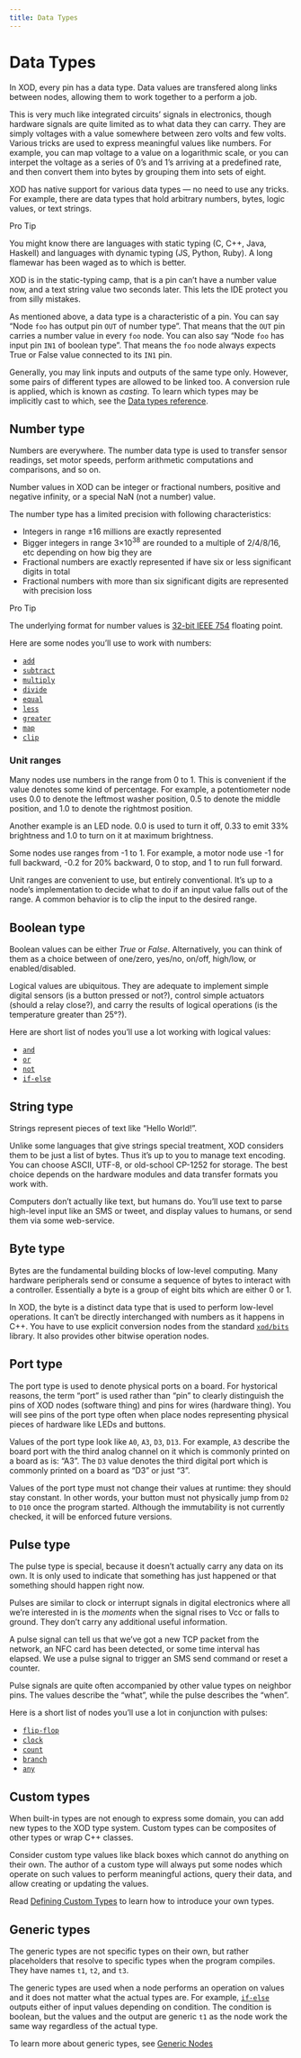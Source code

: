 ```yaml
---
title: Data Types
---
```


# Data Types

In XOD, every pin has a data type. Data values are transfered along links
between nodes, allowing them to work together to a perform a job.

This is very much like integrated circuits’ signals in electronics, though
hardware signals are quite limited as to what data they can carry. They are
simply voltages with a value somewhere between zero volts and few volts. Various
tricks are used to express meaningful values like numbers. For example, you can
map voltage to a value on a logarithmic scale, or you can interpet the voltage
as a series of 0’s and 1’s arriving at a predefined rate, and then convert them
into bytes by grouping them into sets of eight.

XOD has native support for various data types — no need to use any tricks. For
example, there are data types that hold arbitrary numbers, bytes, logic values,
or text strings.

<div class="ui segment">
<span class="ui ribbon label">Pro Tip</span>

You might know there are languages with static typing (C, C++, Java, Haskell)
and languages with dynamic typing (JS, Python, Ruby). A long flamewar has been
waged as to which is better.

XOD is in the static-typing camp, that is a pin can’t have a number value now,
and a text string value two seconds later. This lets the IDE protect you from
silly mistakes.

</div>

As mentioned above, a data type is a characteristic of a pin. You can say “Node
`foo` has output pin `OUT` of number type”. That means that the `OUT` pin
carries a number value in every `foo` node. You can also say “Node `foo` has
input pin `IN1` of boolean type”. That means the `foo` node always expects True
or False value connected to its `IN1` pin.

Generally, you may link inputs and outputs of the same type only. However, some
pairs of different types are allowed to be linked too. A conversion rule is
applied, which is known as _casting_. To learn which types may be implicitly
cast to which, see the
[Data types reference](/docs/reference/data-types/#casting-rules).

## Number type

Numbers are everywhere. The number data type is used to transfer sensor
readings, set motor speeds, perform arithmetic computations and comparisons, and
so on.

Number values in XOD can be integer or fractional numbers, positive and negative
infinity, or a special NaN (not a number) value.

The number type has a limited precision with following characteristics:

- Integers in range ±16 millions are exactly represented
- Bigger integers in range 3×10<sup>38</sup> are rounded to a multiple of
  2/4/8/16, etc depending on how big they are
- Fractional numbers are exactly represented if have six or less significant
  digits in total
- Fractional numbers with more than six significant digits are represented with
  precision loss

<div class="ui segment">
<span class="ui ribbon label">Pro Tip</span>

The underlying format for number values is
[32-bit IEEE 754](https://en.wikipedia.org/wiki/Single-precision_floating-point_format)
floating point.

</div>

Here are some nodes you’ll use to work with numbers:

- [`add`](https://xod.io/libs/xod/core/add/)
- [`subtract`](https://xod.io/libs/xod/core/subtract/)
- [`multiply`](https://xod.io/libs/xod/core/multiply/)
- [`divide`](https://xod.io/libs/xod/core/divide/)
- [`equal`](https://xod.io/libs/xod/core/equal/)
- [`less`](https://xod.io/libs/xod/core/less/)
- [`greater`](https://xod.io/libs/xod/core/greater/)
- [`map`](https://xod.io/libs/xod/math/map/)
- [`clip`](https://xod.io/libs/xod/math/clip/)

### Unit ranges

Many nodes use numbers in the range from 0 to 1. This is convenient if the value
denotes some kind of percentage. For example, a potentiometer node uses 0.0 to
denote the leftmost washer position, 0.5 to denote the middle position, and 1.0
to denote the rightmost position.

Another example is an LED node. 0.0 is used to turn it off, 0.33 to emit 33%
brightness and 1.0 to turn on it at maximum brightness.

Some nodes use ranges from -1 to 1. For example, a motor node use -1 for full
backward, -0.2 for 20% backward, 0 to stop, and 1 to run full forward.

Unit ranges are convenient to use, but entirely conventional. It’s up to a
node’s implementation to decide what to do if an input value falls out of the
range. A common behavior is to clip the input to the desired range.

## Boolean type

Boolean values can be either _True_ or _False_. Alternatively, you can think of
them as a choice between of one/zero, yes/no, on/off, high/low, or
enabled/disabled.

Logical values are ubiquitous. They are adequate to implement simple digital
sensors (is a button pressed or not?), control simple actuators (should a relay
close?), and carry the results of logical operations (is the temperature greater
than 25°?).

Here are short list of nodes you’ll use a lot working with logical values:

- [`and`](https://xod.io/libs/xod/core/and/)
- [`or`](https://xod.io/libs/xod/core/or/)
- [`not`](https://xod.io/libs/xod/core/not/)
- [`if-else`](https://xod.io/libs/xod/core/if-else/)

## String type

Strings represent pieces of text like “Hello World!”.

Unlike some languages that give strings special treatment, XOD considers them to
be just a list of bytes. Thus it’s up to you to manage text encoding. You can
choose ASCII, UTF-8, or old-school CP-1252 for storage. The best choice depends
on the hardware modules and data transfer formats you work with.

Computers don’t actually like text, but humans do. You’ll use text to parse
high-level input like an SMS or tweet, and display values to humans, or send
them via some web-service.

## Byte type

Bytes are the fundamental building blocks of low-level computing. Many hardware
peripherals send or consume a sequence of bytes to interact with a controller.
Essentially a byte is a group of eight bits which are either 0 or 1.

In XOD, the byte is a distinct data type that is used to perform low-level
operations. It can’t be directly interchanged with numbers as it happens in C++.
You have to use explicit conversion nodes from the standard
[`xod/bits`](https://xod.io/libs/xod/bits/) library. It also provides other
bitwise operation nodes.

## Port type

The port type is used to denote physical ports on a board. For hystorical
reasons, the term “port” is used rather than “pin” to clearly distinguish the
pins of XOD nodes (software thing) and pins for wires (hardware thing). You will
see pins of the port type often when place nodes representing physical pieces of
hardware like LEDs and buttons.

Values of the port type look like `A0`, `A3`, `D3`, `D13`. For example, `A3`
describe the board port with the third analog channel on it which is commonly
printed on a board as is: “A3”. The `D3` value denotes the third digital port
which is commonly printed on a board as “D3” or just “3”.

Values of the port type must not change their values at runtime: they should
stay constant. In other words, your button must not physically jump from `D2` to
`D10` once the program started. Although the immutability is not currently
checked, it will be enforced future versions.

## Pulse type

The pulse type is special, because it doesn’t actually carry any data on its
own. It is only used to indicate that something has just happened or that
something should happen right now.

Pulses are similar to clock or interrupt signals in digital electronics where
all we’re interested in is the _moments_ when the signal rises to Vcc or falls
to ground. They don’t carry any additional useful information.

A pulse signal can tell us that we’ve got a new TCP packet from the network, an
NFC card has been detected, or some time interval has elapsed. We use a pulse
signal to trigger an SMS send command or reset a counter.

Pulse signals are quite often accompanied by other value types on neighbor pins.
The values describe the “what”, while the pulse describes the “when”.

Here is a short list of nodes you’ll use a lot in conjunction with pulses:

- [`flip-flop`](https://xod.io/libs/xod/core/flip-flop/)
- [`clock`](https://xod.io/libs/xod/core/clock/)
- [`count`](https://xod.io/libs/xod/core/count/)
- [`branch`](https://xod.io/libs/xod/core/branch/)
- [`any`](https://xod.io/libs/xod/core/any/)

## Custom types

When built-in types are not enough to express some domain, you can add new types
to the XOD type system. Custom types can be composites of other types or wrap
C++ classes.

Consider custom type values like black boxes which cannot do anything on their
own. The author of a custom type will always put some nodes which operate on
such values to perform meaningful actions, query their data, and allow creating
or updating the values.

Read [Defining Custom Types](../custom-types/) to learn how to introduce your
own types.

## Generic types

The generic types are not specific types on their own, but rather placeholders
that resolve to specific types when the program compiles. They have names `t1`,
`t2`, and `t3`.

The generic types are used when a node performs an operation on values and it
does not matter what the actual types are. For example,
[`if-else`](https://xod.io/libs/xod/core/if-else/) outputs either of input
values depending on condition. The condition is boolean, but the values and the
output are generic `t1` as the node work the same way regardless of the actual
type.

To learn more about generic types, see [Generic Nodes](../generics/)
